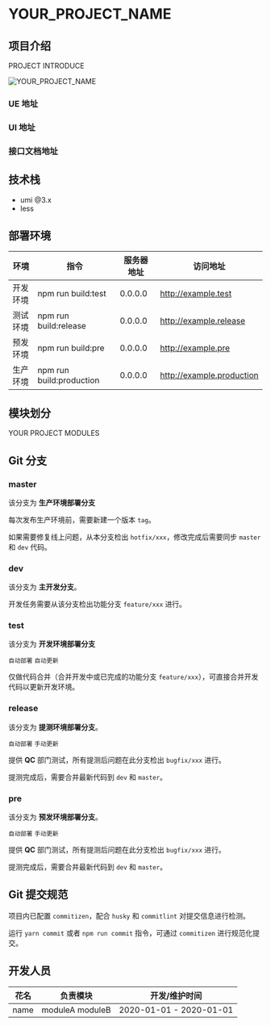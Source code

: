 # YOUR_PROJECT_NAME

## 项目介绍

PROJECT INTRODUCE

![YOUR_PROJECT_NAME](https://via.placeholder.com/600x400.jpg)

### UE 地址

### UI 地址

### 接口文档地址

## 技术栈

- umi @3.x
- less

## 部署环境

| 环境 | 指令 | 服务器地址 | 访问地址 |
| ---- | ---- | ---- | --- |
| 开发环境 | npm run build:test | 0.0.0.0 | http://example.test |
| 测试环境 | npm run build:release | 0.0.0.0 | http://example.release |
| 预发环境 | npm run build:pre | 0.0.0.0 | http://example.pre |
| 生产环境 | npm run build:production | 0.0.0.0 | http://example.production |

## 模块划分

YOUR PROJECT MODULES

## Git 分支
### master
该分支为 **生产环境部署分支**

每次发布生产环境前，需要新建一个版本 `tag`。

如果需要修复线上问题，从本分支检出 `hotfix/xxx`，修改完成后需要同步 `master` 和 `dev` 代码。

### dev
该分支为 **主开发分支**。

开发任务需要从该分支检出功能分支 `feature/xxx` 进行。

### test
该分支为 **开发环境部署分支**

`自动部署` `自动更新`

仅做代码合并（合并开发中或已完成的功能分支 `feature/xxx`），可直接合并开发代码以更新开发环境。

### release
该分支为 **提测环境部署分支**。

`自动部署` `手动更新`

提供 **QC** 部门测试，所有提测后问题在此分支检出 `bugfix/xxx` 进行。

提测完成后，需要合并最新代码到 `dev` 和 `master`。

### pre
该分支为 **预发环境部署分支**。

`自动部署` `手动更新`

提供 **QC** 部门测试，所有提测后问题在此分支检出 `bugfix/xxx` 进行。

提测完成后，需要合并最新代码到 `dev` 和 `master`。

## Git 提交规范

项目内已配置 `commitizen`，配合 `husky` 和 `commitlint` 对提交信息进行检测。

运行 `yarn commit` 或者 `npm run commit` 指令，可通过 `commitizen` 进行规范化提交。

## 开发人员

| 花名 | 负责模块 | 开发/维护时间 |
|---|---|---|
| name | moduleA moduleB | 2020-01-01 - 2020-01-01 |
